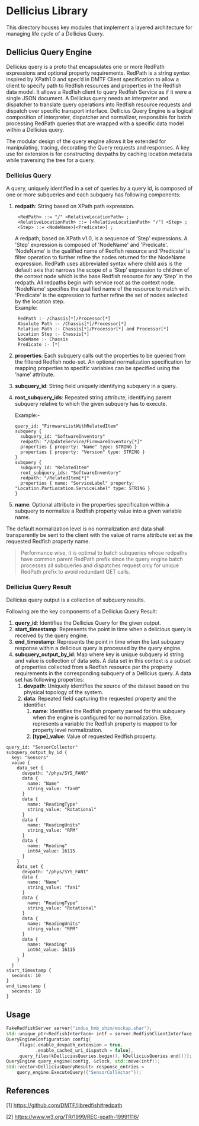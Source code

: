 # Dellicius Library
This directory houses key modules that implement a layered architecture for
managing life cycle of a Dellicius Query.

## Dellicius Query Engine
Dellicius query is a proto that encapsulates one or more RedPath expressions and optional property requirements.
RedPath is a string syntax inspired by XPath1.0 and spec’d in DMTF Client specification to allow a client to specify path to Redfish resources and properties in the Redfish data model. It allows a Redfish client to query Redfish Service as if it were a single JSON document.
A Dellicius query needs an interpreter and dispatcher to
translate query operations into Redfish resource requests and dispatch over
specific transport interface.
Dellicius Query Engine is a logical composition of interpreter, dispatcher and
normalizer, responsible for batch processing RedPath queries that are wrapped
with a specific data model within a Dellicius query.

The modular design of the query engine allows it be extended for manipulating,
tracing, decorating the Query requests and responses. A key use for extension is
for constructing devpaths by caching location metadata while traversing the tree
for a query.

### Dellicius Query
A query, uniquely identified in a set of queries by a query id,  is composed of
one or more subqueries and each subquery has following components:

1. **redpath**: String based on XPath path expression.

        <RedPath> ::= "/" <RelativeLocationPath> ;
        <RelativeLocationPath> ::= [<RelativeLocationPath> "/"] <Step> ;
        <Step> ::= <NodeName>[<Predicate>] ;

    A redpath, based on XPath v1.0,  is a sequence of ‘Step’ expressions.
    A 'Step' expression is composed of 'NodeName' and 'Predicate'. ‘NodeName’ is
    the qualified name of Redfish resource and ‘Predicate’ is filter operation
    to further refine the nodes returned for the NodeName expression. RedPath
    uses abbreviated syntax where child axis is the default axis that narrows
    the scope of a ‘Step’ expression to children of the context node which is
    the base Redfish resource for any ‘Step’ in the redpath. All redpaths begin
    with service root as the context node. 'NodeName' specifies the qualified
    name of the resource to match with. 'Predicate' is the expression to further
    refine the set of nodes selected by the location step.\
    Example:

        RedPath :- /Chassis[*]/Processor[*]
        Absolute Path :- /Chassis[*]/Processor[*]
        Relative Path :- Chassis[*]/Processor[*] and Processor[*]
        Location Step :- Chassis[*]
        NodeName :- Chassis
        Predicate :- [*]

2. **properties**:
   Each subquery calls out the properties to be queried
   from the filtered Redfish node-set. An optional normalization specification
   for mapping properties to specific variables can be specified using the ‘name’
   attribute.
3. **subquery_id**: String field uniquely identifying subquery in a
   query.
4. **root_subquery_ids**: Repeated string attribute, identifying parent subquery relative to which the given subquery has to execute.

   Example:-

    ```textproto
    query_id: "FirmwareListWithRelatedItem"
    subquery {
      subquery_id: "SoftwareInventory"
      redpath: "/UpdateService/FirmwareInventory[*]"
      properties { property: "Name" type: STRING }
      properties { property: "Version" type: STRING }
    }
    subquery {
      subquery_id: "RelatedItem"
      root_subquery_ids: "SoftwareInventory"
      redpath: "/RelatedItem[*]"
      properties { name: "ServiceLabel" property: "Location.PartLocation.ServiceLabel" type: STRING }
    }
    ```

5. **name**: Optional attribute in the properties specification within a
  subquery to normalize a Redfish property value into a given variable name.

  The default normalization level is no normalization and data shall
  transparently be sent to the client with the value of name attribute set as the
  requested Redfish property name.


  >Performance wise,
  it is optimal to batch subqueries whose redpaths have common parent RedPath prefix since
  the query engine batch processes all subqueries and dispatches request only
  for unique RedPath prefix to avoid redundant GET calls.


### Dellicius Query Result
Dellicius query output is a collection of subquery results.

Following are the key components of a Dellicius Query Result:

1. **query_id**: Identifies the Dellicius Query for the given output.
2. **start_timestamp**: Represents the point in time when a delicious query is received by the query engine.
3. **end_timestamp**: Represents the point in time when the  last subquery response within a delicious query is processed by the query engine.
4. **subquery_output_by_id**: Map where key is unique subquery id string and value is collection of data sets. A data set in this context is a subset of properties collected from a Redfish resource per the property requirements in the corresponding subquery of a Dellicius query. A data set has following properties:
    1. **devpath**: Uniquely identifies the source of the dataset based on the physical topology of the system.
    2. **data**: Repeated field capturing the requested property and the identifier.
        1. **name**: Identifies the Redfish property parsed for this subquery when the engine is configured for no normalization. Else, represents a variable the Redfish property is mapped to for property level normalization.
        2. **[type]_value**: Value of requested Redfish property.

```textproto
query_id: "SensorCollector"
subquery_output_by_id {
  key: "Sensors"
  value {
    data_set {
      devpath: "/phys/SYS_FAN0"
      data {
        name: "Name"
        string_value: "fan0"
      }
      data {
        name: "ReadingType"
        string_value: "Rotational"
      }
      data {
        name: "ReadingUnits"
        string_value: "RPM"
      }
      data {
        name: "Reading"
        int64_value: 16115
      }
    }
    data_set {
      devpath: "/phys/SYS_FAN1"
      data {
        name: "Name"
        string_value: "fan1"
      }
      data {
        name: "ReadingType"
        string_value: "Rotational"
      }
      data {
        name: "ReadingUnits"
        string_value: "RPM"
      }
      data {
        name: "Reading"
        int64_value: 16115
      }
    }
  }
start_timestamp {
  seconds: 10
}
end_timestamp {
  seconds: 10
}
```

## Usage

```c++
FakeRedfishServer server("indus_hmb_shim/mockup.shar");
std::unique_ptr<RedfishInterface> intf = server.RedfishClientInterface();
QueryEngineConfiguration config{
    .flags{.enable_devpath_extension = true,
           .enable_cached_uri_dispatch = false},
    .query_files{kDelliciusQueries.begin(), kDelliciusQueries.end()}};
QueryEngine query_engine(config, &clock, std::move(intf));
std::vector<DelliciusQueryResult> response_entries =
    query_engine.ExecuteQuery({"SensorCollector"});
```

## References
[1] https://github.com/DMTF/libredfish#redpath

[2] https://www.w3.org/TR/1999/REC-xpath-19991116/
